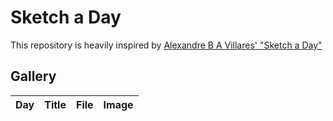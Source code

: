 # Sketch a Day

This repository is heavily inspired by [Alexandre B A Villares' "Sketch a Day"](https://abav.lugaralgum.com/sketch-a-day/)


## Gallery

| Day | Title | File | Image |
| -- | -- | -- | -- |
<!-- Next Item -->
